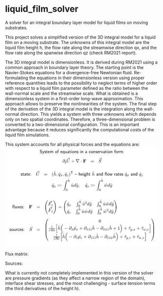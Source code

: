 # liquid_film_solver
A solver for an integral boundary layer model for liquid films on moving substrates.


This project solves a simplified version of the 3D integral model
for a liquid film on a moving substrate.
The unknowns of this integral model are
the liquid film height h,
the flow rate along the streamwise direction qx,
and the flow rate along the spanwise direction qz
(check RM2021 report).


The 3D integral model is dimensionless.
It is derived during RM2021 using a common approach
in boundary layer theory.
The starting point is the Navier-Stokes equations
for a divergence-free Newtonian fluid.
Re-formulating the equations in their dimensionless version
using proper reference quantities
leads to the possibility to neglect terms of higher order
with respect to a liquid film parameter
defined as the ratio between the wall-normal scale
and the streamwise scale.
What is obtained is a dimensionless system
in a first-order long-wave approximation.
This approach allows to preserve the nonlinearities of the system.
The final step of the derivation of the 3D integral model is
the integration along the wall-normal direction.
This yields a system with three unknowns which depends only
on two spatial coordinates.
Therefore, a three-dimensional problem is converted
to a two-dimensional configuration.
This is an important advantage
because it reduces significantly the computational
costs of the liquid film simulations.


This system accounts for all physical forces and the equations are:
![](images_eqns/system.png)

Flux matrix:


Sources:





What is currently not completely implemented
in this version of the solver are
pressure gradients (as they affect a narrow region of the domain),
interface shear stresses,
and the most challenging - surface tension terms
(the third derivatives of the height h).
